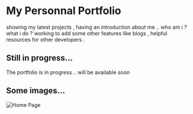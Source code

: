 # My Personnal Portfolio

showing my latest projects , having an introduction about me ..
who am i ?
what i do ?
working to add some other features like blogs , helpful resources for other developers .

## Still in progress...

The portfolio is in progress .. will be available soon

## Some images...

![Home Page](./public//images/portfolio-screenshot.jpg "Home Page")
